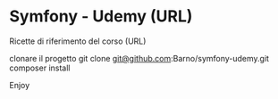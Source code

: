 Symfony - Udemy
(URL)
=====

Ricette di riferimento del corso (URL)

clonare il progetto
git clone git@github.com:Barno/symfony-udemy.git
composer install

Enjoy

